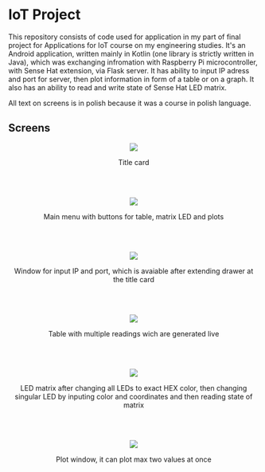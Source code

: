 # IoT Project

This repository consists of code used for application in my part of final project for Applications for IoT course on my engineering studies. It's an Android application, written mainly in Kotlin (one library is strictly written in Java), which was exchanging infromation with Raspberry Pi microcontroller, with Sense Hat extension, via Flask server. It has ability to input IP adress and port for server, then plot information in form of a table or on a graph. It also has an ability to read and write state of Sense Hat LED matrix. 

All text on screens is in polish because it was a course in polish language.

## Screens

<p align="center">
  <img src="https://github.com/Bfili/IoT_Project/blob/main/screens/title.PNG" />
</p>

<p align="center">Title card</p>
</br>
</br>

<p align="center">
  <img src="https://github.com/Bfili/IoT_Project/blob/main/screens/menu.PNG" />
</p>

<p align="center">Main menu with buttons for table, matrix LED and plots</p>
</br>
</br>

<p align="center">
  <img src="https://github.com/Bfili/IoT_Project/blob/main/screens/info.PNG" />
</p>

<p align="center">Window for input IP and port, which is avaiable after extending drawer at the title card</p>
</br>
</br>

<p align="center">
  <img src="https://github.com/Bfili/IoT_Project/blob/main/screens/tabela_multiple.PNG" />
</p>

<p align="center">Table with multiple readings wich are generated live</p>
</br>
</br>

<p align="center">
  <img src="https://github.com/Bfili/IoT_Project/blob/main/screens/matryca_after.PNG" />
</p>

<p align="center">LED matrix after changing all LEDs to exact HEX color, then changing singular LED by inputing color and coordinates and then reading state of matrix</p>
</br>
</br>

<p align="center">
  <img src="https://github.com/Bfili/IoT_Project/blob/main/screens/wykresy_after.PNG" />
</p>

<p align="center">Plot window, it can plot max two values at once</p>
</br>
</br>
